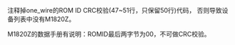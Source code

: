 注释掉one_wire的ROM ID CRC校验(47~51行，只保留50行)代码，  否则导致设备列表中没有M1820Z。  

M1820Z的数据手册有说明：ROMID最后两字节为00，不可做CRC校验。
